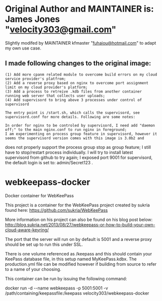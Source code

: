 # Original Author and MAINTAINER is: James Jones "velocity303@gmail.com"
Slightly modifed by MAINTAINER kfmaster "fuhaiou@hotmail.com" to adapt my own use case.

## I made following changes to the original image:
    (1) Add more cpanm related module to overcome build errors on my cloud service provider's platfrom;
    (2) Add a reverse proxy based on nginx to overcome port assignment limit on my cloud provider's platform;
    (3) Add a process to retreive .kdb files from another container running web server that collects user uploads;
    (4) Add supervisord to bring above 3 processes under control of supervisord

    The entry point is /start.sh, which calls the supervisord, see supervisord.conf for more details. Following are some notes:

    In order for nginx to be controled by supervisord, I need add "daemon off;" to the main nginx.conf to run nginx in foreground;
    I am experimenting on process group feature in supervisord, however it seems the supervisord version comes with this image is 3.0b2 and 
does not properly support the process group stop as group feature; I still have to stop/restart process individually. I will try to install latest supervisord from github to try again;
    I exposed port 9001 for supervisord, the default login is set to: admin/Secret123 .      


webkeepass-docker
=================

Docker container for WebKeePass

This project is a container for the WebKeePass project created by sukria found here: https://github.com/sukria/WebKeePass

More information on his project can also be found on his blog post below:
http://blog.sukria.net/2013/08/27/webkeepass-or-how-to-build-your-own-cloud-aware-keyring/

The port that the server will run on by default is 5001 and a reverse proxy should be set up to run this under SSL.

There is one volume referenced as /keepass and this should contain your KeePass database file, in this setup named MyKeePass.kdbx. The production.yml file can be modified however if building from source to refer to a name of your choosing.

This container can be run by issuing the following command:

docker run -d --name webkeepass -p 5001:5001 -v /path/containing/keepassfile:/keepass  velocity303/webkeepass-docker


